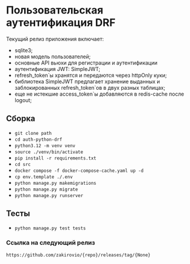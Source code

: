 # Пользовательская аутентификация DRF
Текущий релиз приложения включает:
- sqlite3;
- новая модель пользователей;
- основные API вьюхи для регистрации и аутентификации
- аутентификация JWT: SimpleJWT;
- refresh_token`ы хранятся и передаются через  httpOnly куки;
- библиотека SimpleJWT предлагает хранение выданных и заблокированных refresh_token`ов в двух разных таблицах;
- еще не истекшие access_token`ы добавляются в redis-cache после logout;

## Сборка

- ```git clone path```
- ```cd auth-python-drf```
- ```python3.12 -m venv venv```
- ```source ./venv/bin/activate```
- ```pip install -r requirements.txt```
- ```cd src```
- ```docker compose -f docker-compose-cache.yaml up -d```
- ```cp env.template ./.env```
- ```python manage.py makemigrations```
- ```python manage.py migrate```
- ```python manage.py runserver```

## Тесты
- ```python manage.py test tests```

### Ссылка на следующий релиз
```https://github.com/zakirovio/{repo}/releases/tag/{None}```
